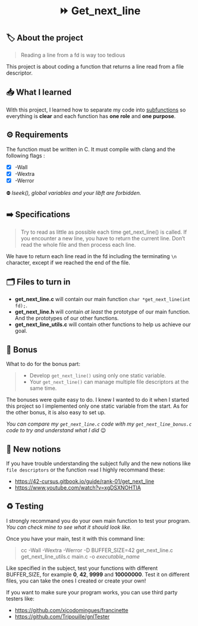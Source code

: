 <h1 align="center"> ⏩ <strong>Get_next_line</strong> </h1>

## 🏷️ **About the project**
> Reading a line from a fd is way too tedious

This project is about coding a function that returns a line read from a file descriptor.

## 📥 **What I learned**
With this project, I learned how to separate my code into <ins>subfunctions</ins> so everything is **clear** and each function has **one role** and **one purpose**.

## ⚙️ **Requirements**
The function must be written in C. It must compile with clang and the following flags :
- [x] -Wall
- [x] -Wextra
- [x] -Werror

⛔ *lseek(), global variables and your libft are forbidden.*

## ➡️ **Specifications**
> Try to read as little as possible each time get_next_line() is called. If you encounter a new line, you have to return the current line. Don’t read the whole file and then process each line.

We have to return each line read in the fd including the terminating `\n` character, except if we reached the end of the file.

## 🗂️ **Files to turn in**
- **get_next_line.c** will contain our main function `char *get_next_line(int fd);`.
- **get_next_line.h** will contain *at least* the prototype of our main function. And the prototypes of our other functions.
- **get_next_line_utils.c** will contain other functions to help us achieve our goal.

## 📍 **Bonus**
What to do for the bonus part:
> - Develop `get_next_line()` using only one static variable.
> - Your `get_next_line()` can manage multiple file descriptors at the same time.

The bonuses were quite easy to do. I knew I wanted to do it when I started this project so I implemented only one static variable from the start.
As for the other bonus, it is also easy to set up.

*You can compare my `get_next_line.c` code with my `get_next_line_bonus.c` code to try and understand what I did* 😉

## 🧠 **New notions**
If you have trouble understanding the subject fully and the new notions like `file descriptors` or the function `read` I highly recommand these:

- https://42-cursus.gitbook.io/guide/rank-01/get_next_line
- https://www.youtube.com/watch?v=xgDSXNOHTIA

## ♻️ **Testing**
I strongly recommand you do your own main function to test your program. *You can check mine to see what it should look like.*

Once you have your main, test it with this command line:
> cc -Wall -Wextra -Werror -D BUFFER_SIZE=42 get_next_line.c get_next_line_utils.c main.c -o *executable_name*

Like specified in the subject, test your functions with different BUFFER_SIZE, for example **0**, **42**, **9999** and **10000000**.
Test it on different files, you can take the ones I created or create your own!

If you want to make sure your program works, you can use third party testers like:
- https://github.com/xicodomingues/francinette
- https://github.com/Tripouille/gnlTester
